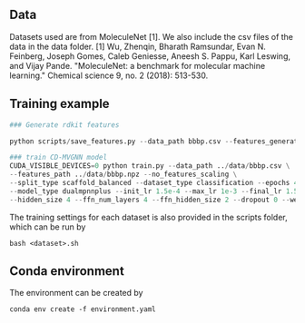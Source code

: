 ## Data
Datasets used are from MoleculeNet [1]. We also include the csv files of the data in the data folder.
[1] Wu, Zhenqin, Bharath Ramsundar, Evan N. Feinberg, Joseph Gomes, Caleb Geniesse, Aneesh S. Pappu, Karl Leswing, and Vijay Pande. "MoleculeNet: a benchmark for molecular machine learning." Chemical science 9, no. 2 (2018): 513-530.

## Training example

```python
### Generate rdkit features

python scripts/save_features.py --data_path bbbp.csv --features_generator rdkit_2d_normalized --save_path bbbp.npz --restart

### train CD-MVGNN model
CUDA_VISIBLE_DEVICES=0 python train.py --data_path ../data/bbbp.csv \
--features_path ../data/bbbp.npz --no_features_scaling \
--split_type scaffold_balanced --dataset_type classification --epochs 40 --metric auc \
--model_type dualmpnnplus --init_lr 1.5e-4 --max_lr 1e-3 --final_lr 1.5e-4 --batch_size 32 --depth 4 \
--hidden_size 4 --ffn_num_layers 4 --ffn_hidden_size 2 --dropout 0 --weight_decay 1e-7 
```
The training settings for each dataset is also provided in the scripts folder, which can be run by
```
bash <dataset>.sh
```
## Conda environment
The environment can be created by 
```
conda env create -f environment.yaml
```